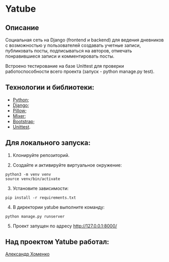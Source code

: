 # Yatube

## Описание

Социальная сеть на Django (frontend и backend) для ведения дневников с возможностью у пользователей создавать учетные записи, публиковать посты, подписываться на авторов, отмечать понравившиеся записи и комментировать посты.

Встроено тестирование на базе Unittest для проверки работоспособности всего проекта (запуск - python manage.py test).

## Технологии и библиотеки:
- [Python](https://www.python.org/);
- [Django](https://www.djangoproject.com);
- [Pillow](https://pillow.readthedocs.io/en/stable/);
- [Mixer](https://pypi.org/project/mixer/);
- [Bootstrap](https://getbootstrap.com);
- [Unittest](https://docs.python.org/3/library/unittest.html).

## Для локального запуска:
1. Клонируйте репозиторий.

2. Создайте и активируйте виртуальное окружение:
```
python3 -m venv venv
source venv/bin/activate
```
3. Установите зависимости:
```
pip install -r requirements.txt
```
4. В директории yatube выполните команду:
```
python manage.py runserver
```
5. Проект запущен по адресу http://127.0.0.1:8000/

## Над проектом Yatube работал:

[Александр Хоменко](https://github.com/alkh0304)